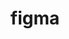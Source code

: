 ---
title: figma
description: >-
  Figma is a cloud-based design tool for people to create, share, and test designs for websites, mobile apps, and other digital products and experiences. 
opinion: >-
  It has the following strengths:
  
  - Its version control of design artifacts
  - Easy to learn and excellent documentation and tutorials
  - Figjam whiteboarding tool facilitates team collaboration around figma artifacts

  It has the following weaknesses:

  - The way resources are organized

link: 
  - https://www.figma.com/
ring: adopt
quadrant: tools
businessModel:
  - saas
projectIds:
  - attend
  - diana-health
  - capable-health
  - cumulus
---